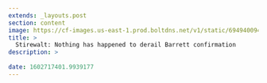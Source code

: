 ```yaml
--- 
extends: _layouts.post 
section: content 
image: https://cf-images.us-east-1.prod.boltdns.net/v1/static/694940094001/2d22b6e4-361d-466c-b25b-88850f2285bd/4694f39d-09c6-45e3-a15f-96222b98a09a/1280x720/match/image.jpg 
title: > 
  Stirewalt: Nothing has happened to derail Barrett confirmation 
description: > 
   
date: 1602717401.9939177 
--- 
```

